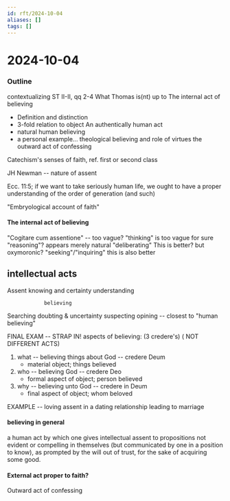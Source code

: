 ```yaml
---
id: rft/2024-10-04
aliases: []
tags: []
---
```


# 2024-10-04

### Outline
contextualizing ST II-II, qq 2-4
What Thomas is(nt) up to
The internal act of believing
- Definition and distinction
- 3-fold relation to object
An authentically human act
- natural human believing
- a personal example...
theological believing and role of virtues
the outward act of confessing

Catechism's senses of faith, ref. first or second class

JH Newman -- nature of assent

Ecc. 11:5; if we want to take seriously human life, we ought to have a proper
understanding of the order of generation (and such)

"Embryological account of faith"

#### The internal act of believing
"Cogitare cum assentione" -- too vague?
"thinking" is too vague for sure
"reasoning"? appears merely natural
"deliberating" This is better? but oxymoronic?
"seeking"/"inquiring" this is also better

intellectual acts
----------
Assent          knowing
and certainty   understanding

                believing

Searching       doubting
& uncertainty   suspecting
                opining -- closest to "human believing"

FINAL EXAM -- STRAP IN!
aspects of believing: (3 credere's) ( NOT DIFFERENT ACTS)
1. what -- believing things about God -- credere Deum
    - material object; things believed
2. who  -- believing God -- credere Deo
    - formal aspect of object; person believed
3. why  -- believing unto God -- credere in Deum
    - final aspect of object; whom beloved

EXAMPLE -- loving assent in a dating relationship leading to marriage

#### believing in general
a human act by which one gives intellectual assent to propositions not evident
or compelling in themselves (but communicated by one in a position to know), as
prompted by the will out of trust, for the sake of acquiring some good.


#### External act proper to faith?
Outward act of confessing


















